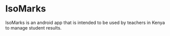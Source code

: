 # IsoMarks
IsoMarks is an android app that is intended to be used by teachers in Kenya to manage student results.
